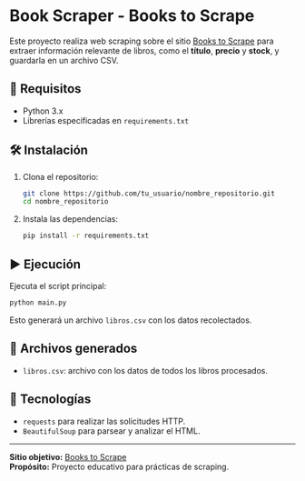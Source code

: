 
# Book Scraper - Books to Scrape

Este proyecto realiza web scraping sobre el sitio [Books to Scrape](https://books.toscrape.com/) para extraer información relevante de libros, como el **título**, **precio** y **stock**, y guardarla en un archivo CSV.

## 📌 Requisitos

- Python 3.x
- Librerías especificadas en `requirements.txt`

## 🛠 Instalación

1. Clona el repositorio:
   ```bash
   git clone https://github.com/tu_usuario/nombre_repositorio.git
   cd nombre_repositorio
   ```

2. Instala las dependencias:
   ```bash
   pip install -r requirements.txt
   ```

## ▶️ Ejecución

Ejecuta el script principal:

```bash
python main.py
```

Esto generará un archivo `libros.csv` con los datos recolectados.

## 📁 Archivos generados

- `libros.csv`: archivo con los datos de todos los libros procesados.

## 🧩 Tecnologías

- `requests` para realizar las solicitudes HTTP.
- `BeautifulSoup` para parsear y analizar el HTML.

---

**Sitio objetivo:** [Books to Scrape](https://books.toscrape.com/)  
**Propósito:** Proyecto educativo para prácticas de scraping.
